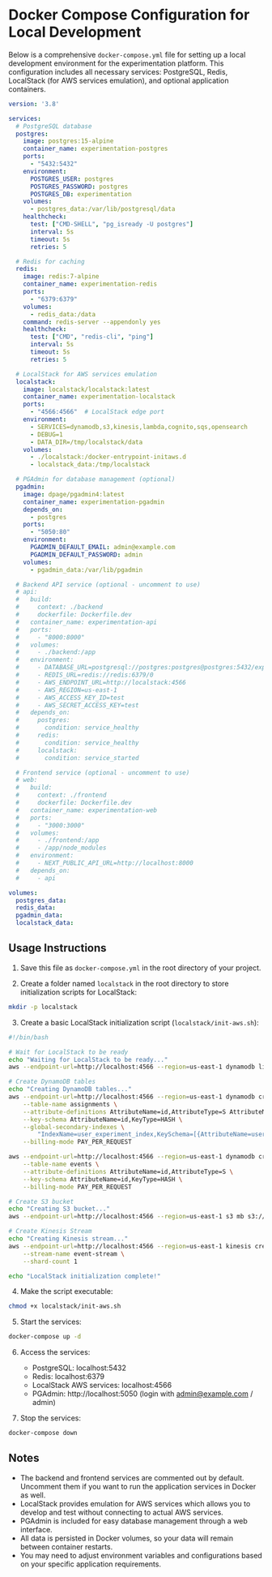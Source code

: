# Docker Compose Configuration for Local Development

Below is a comprehensive `docker-compose.yml` file for setting up a local development environment for the experimentation platform. This configuration includes all necessary services: PostgreSQL, Redis, LocalStack (for AWS services emulation), and optional application containers.

```yaml
version: '3.8'

services:
  # PostgreSQL database
  postgres:
    image: postgres:15-alpine
    container_name: experimentation-postgres
    ports:
      - "5432:5432"
    environment:
      POSTGRES_USER: postgres
      POSTGRES_PASSWORD: postgres
      POSTGRES_DB: experimentation
    volumes:
      - postgres_data:/var/lib/postgresql/data
    healthcheck:
      test: ["CMD-SHELL", "pg_isready -U postgres"]
      interval: 5s
      timeout: 5s
      retries: 5

  # Redis for caching
  redis:
    image: redis:7-alpine
    container_name: experimentation-redis
    ports:
      - "6379:6379"
    volumes:
      - redis_data:/data
    command: redis-server --appendonly yes
    healthcheck:
      test: ["CMD", "redis-cli", "ping"]
      interval: 5s
      timeout: 5s
      retries: 5

  # LocalStack for AWS services emulation
  localstack:
    image: localstack/localstack:latest
    container_name: experimentation-localstack
    ports:
      - "4566:4566"  # LocalStack edge port
    environment:
      - SERVICES=dynamodb,s3,kinesis,lambda,cognito,sqs,opensearch
      - DEBUG=1
      - DATA_DIR=/tmp/localstack/data
    volumes:
      - ./localstack:/docker-entrypoint-initaws.d
      - localstack_data:/tmp/localstack

  # PGAdmin for database management (optional)
  pgadmin:
    image: dpage/pgadmin4:latest
    container_name: experimentation-pgadmin
    depends_on:
      - postgres
    ports:
      - "5050:80"
    environment:
      PGADMIN_DEFAULT_EMAIL: admin@example.com
      PGADMIN_DEFAULT_PASSWORD: admin
    volumes:
      - pgadmin_data:/var/lib/pgadmin

  # Backend API service (optional - uncomment to use)
  # api:
  #   build:
  #     context: ./backend
  #     dockerfile: Dockerfile.dev
  #   container_name: experimentation-api
  #   ports:
  #     - "8000:8000"
  #   volumes:
  #     - ./backend:/app
  #   environment:
  #     - DATABASE_URL=postgresql://postgres:postgres@postgres:5432/experimentation
  #     - REDIS_URL=redis://redis:6379/0
  #     - AWS_ENDPOINT_URL=http://localstack:4566
  #     - AWS_REGION=us-east-1
  #     - AWS_ACCESS_KEY_ID=test
  #     - AWS_SECRET_ACCESS_KEY=test
  #   depends_on:
  #     postgres:
  #       condition: service_healthy
  #     redis:
  #       condition: service_healthy
  #     localstack:
  #       condition: service_started

  # Frontend service (optional - uncomment to use)
  # web:
  #   build:
  #     context: ./frontend
  #     dockerfile: Dockerfile.dev
  #   container_name: experimentation-web
  #   ports:
  #     - "3000:3000"
  #   volumes:
  #     - ./frontend:/app
  #     - /app/node_modules
  #   environment:
  #     - NEXT_PUBLIC_API_URL=http://localhost:8000
  #   depends_on:
  #     - api

volumes:
  postgres_data:
  redis_data:
  pgadmin_data:
  localstack_data:
```

## Usage Instructions

1. Save this file as `docker-compose.yml` in the root directory of your project.

2. Create a folder named `localstack` in the root directory to store initialization scripts for LocalStack:

```bash
mkdir -p localstack
```

3. Create a basic LocalStack initialization script (`localstack/init-aws.sh`):

```bash
#!/bin/bash

# Wait for LocalStack to be ready
echo "Waiting for LocalStack to be ready..."
aws --endpoint-url=http://localhost:4566 --region=us-east-1 dynamodb list-tables

# Create DynamoDB tables
echo "Creating DynamoDB tables..."
aws --endpoint-url=http://localhost:4566 --region=us-east-1 dynamodb create-table \
    --table-name assignments \
    --attribute-definitions AttributeName=id,AttributeType=S AttributeName=user_id,AttributeType=S AttributeName=experiment_id,AttributeType=S \
    --key-schema AttributeName=id,KeyType=HASH \
    --global-secondary-indexes \
        "IndexName=user_experiment_index,KeySchema=[{AttributeName=user_id,KeyType=HASH},{AttributeName=experiment_id,KeyType=RANGE}],Projection={ProjectionType=ALL}" \
    --billing-mode PAY_PER_REQUEST

aws --endpoint-url=http://localhost:4566 --region=us-east-1 dynamodb create-table \
    --table-name events \
    --attribute-definitions AttributeName=id,AttributeType=S \
    --key-schema AttributeName=id,KeyType=HASH \
    --billing-mode PAY_PER_REQUEST

# Create S3 bucket
echo "Creating S3 bucket..."
aws --endpoint-url=http://localhost:4566 --region=us-east-1 s3 mb s3://experimentation-events

# Create Kinesis Stream
echo "Creating Kinesis stream..."
aws --endpoint-url=http://localhost:4566 --region=us-east-1 kinesis create-stream \
    --stream-name event-stream \
    --shard-count 1

echo "LocalStack initialization complete!"
```

4. Make the script executable:

```bash
chmod +x localstack/init-aws.sh
```

5. Start the services:

```bash
docker-compose up -d
```

6. Access the services:
   - PostgreSQL: localhost:5432
   - Redis: localhost:6379
   - LocalStack AWS services: localhost:4566
   - PGAdmin: http://localhost:5050 (login with admin@example.com / admin)

7. Stop the services:

```bash
docker-compose down
```

## Notes

- The backend and frontend services are commented out by default. Uncomment them if you want to run the application services in Docker as well.
- LocalStack provides emulation for AWS services which allows you to develop and test without connecting to actual AWS services.
- PGAdmin is included for easy database management through a web interface.
- All data is persisted in Docker volumes, so your data will remain between container restarts.
- You may need to adjust environment variables and configurations based on your specific application requirements.
